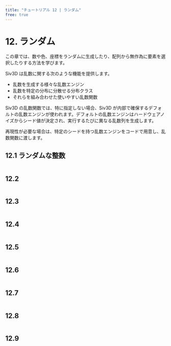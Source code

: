 ```yaml
---
title: "チュートリアル 12 | ランダム"
free: true
---
```


# 12. ランダム
この章では、数や色、座標をランダムに生成したり、配列から無作為に要素を選択したりする方法を学びます。

Siv3D は乱数に関する次のような機能を提供します。

- 乱数を生成する様々な乱数エンジン
- 乱数を特定の分布に分散せる分布クラス
- それらを組み合わせた使いやすい乱数関数

Siv3D の乱数関数では、特に指定しない場合、Siv3D が内部で確保するデフォルトの乱数エンジンが使われます。デフォルトの乱数エンジンはハードウェアノイズからシード値が決定され、実行するたびに異なる乱数列を生成します。

再現性が必要な場合は、特定のシードを持つ乱数エンジンをコードで用意し、乱数関数に渡します。

## 12.1 ランダムな整数

```cpp

```


## 12.2

```cpp

```


## 12.3

```cpp

```


## 12.4

```cpp

```


## 12.5

```cpp

```


## 12.6

```cpp

```


## 12.7

```cpp

```


## 12.8

```cpp

```


## 12.9

```cpp

```